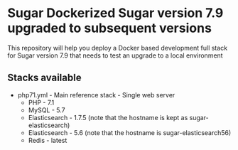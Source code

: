 # Sugar Dockerized Sugar version 7.9 upgraded to subsequent versions
This repository will help you deploy a Docker based development full stack for Sugar version 7.9 that needs to test an upgrade to a local environment

## Stacks available
* php71.yml - Main reference stack - Single web server
    * PHP - 7.1
    * MySQL - 5.7
    * Elasticsearch - 1.7.5 (note that the hostname is kept as sugar-elasticsearch)
    * Elasticsearch - 5.6 (note that the hostname is sugar-elasticsearch56)
    * Redis - latest
